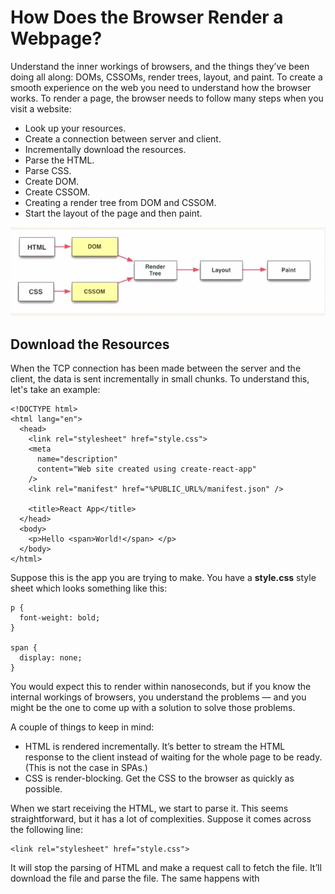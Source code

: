 # How Does the Browser Render a Webpage?
Understand the inner workings of browsers, and the things they’ve been doing all along: DOMs, CSSOMs, render trees, layout, and paint. To create a smooth experience on the web you need to understand how the browser works. To render a page, the browser needs to follow many steps when you visit a website:
* Look up your resources.
* Create a connection between server and client.
* Incrementally download the resources.
* Parse the HTML.
* Parse CSS.
* Create DOM.
* Create CSSOM.
* Creating a render tree from DOM and CSSOM.
* Start the layout of the page and then paint.

![](Images/browser_working.png)

## Download the Resources
When the TCP connection has been made between the server and the client, the data is sent incrementally in small chunks. To understand this, let's take an example:

```
<!DOCTYPE html>
<html lang="en">
  <head>
    <link rel="stylesheet" href="style.css">
    <meta
      name="description"
      content="Web site created using create-react-app"
    />
    <link rel="manifest" href="%PUBLIC_URL%/manifest.json" />

    <title>React App</title>
  </head>
  <body>
    <p>Hello <span>World!</span> </p>
  </body>
</html>
```

Suppose this is the app you are trying to make. You have a **style.css** style sheet which looks something like this:

```
p {
  font-weight: bold;
}

span {
  display: none;
}
```

You would expect this to render within nanoseconds, but if you know the internal workings of browsers, you understand the problems — and you might be the one to come up with a solution to solve those problems.

A couple of things to keep in mind:
* HTML is rendered incrementally. It’s better to stream the HTML response to the client instead of waiting for the whole page to be ready. (This is not the case in SPAs.)
* CSS is render-blocking. Get the CSS to the browser as quickly as possible.

When we start receiving the HTML, we start to parse it. This seems straightforward, but it has a lot of complexities. Suppose it comes across the following line:

```
<link rel="stylesheet" href="style.css">
```

It will stop the parsing of HTML and make a request call to fetch the file. It’ll download the file and parse the file. The same happens with <script> tags. The browser will not render the page without the CSS. If it does, it’ll show an ugly page, which you might have witnessed when the CSS fails to load.

This is the reason you put your CSS links in the head, as the page without CSS would look terrible. If your script tags are at the bottom, right above the closing body tag, they won’t interrupt the rendering of the page, and you can see something on the page to keep the user engaged.

For our example, we have downloaded the resources or we have started to stream the HTML to the browser. Let’s see what happens next.

## Parse HTML and CSS
Parsing HTML is basically tokenising every bit and piece of the HTML to make something meaningful. HTML parsers are very forgiving and tend to complete a lot of things on their own, like inserting the missing closing tags and so much more.

Before HTML5, there was no standard for constructing the DOM, so different browsers would end up with different-looking DOMs. Now everyone follows the standards. Here’s a sample of HTML parsing:

![](Images/html5Parser.png)

We end up with a DOM tree after this step. We still have a blank screen that is being shown to the end user.

CSS is not like HTML. It cannot be parsed incrementally because of its cascading properties. It has to be parsed once, so keep in mind the size of the CSS you’re sending with the initial load. After parsing the CSS, we have a CSSOM. Now let’s move to the next step of creating a render tree.

## Render Tree
![](Images/Render_Tree.png)

Render tree omits all the nodes that are not required, such as **display:none, script, and meta**.

One important difference that you might have come across is between display:none and visibility: hidden. The render tree doesn’t include the node with display: none, whereas visibility:hidden is included.

This picture gives a clear example of how the DOM and CSSOM are merged together to create a render tree. This is the last step before the browser starts layouts of the nodes.

## Layout
We still haven’t painted anything on the screen as of yet. In this step, we will be calculating the sizes and positions of the nodes in the tree. It’s very good at what it does, so there is very little to explore here. We will look into this in the next sections.

## Painting
After the layout is completed, we finally start to paint the pixels on to the screen. This is where we start to see things on the browsers.

We have gone through a lot already, but we are missing the most important part of modern web applications: JavaScript. How does JS fit into the whole picture? Let’s explore further.

Whenever we encounter a <script>, the parsing is completely stopped. We fetch the file, parse the file, run JavaScript, and then continue to parse the HTML bit by bit. If we use document.write() in the script, the parsing will begin again. This can be better explained with the image below.

![JS Execution](Images/js_execution.png)

That is why people tend to have the script at just above the closing body tag. That way, all your parsing is already completed and document nodes are available through JavaScript.
Conclusion

Now you have an overview of how the browser works. You can now dig deeper into how you can structure your code to the best advantage and avoid all the anti-patterns.

## Resources
* [Faresoft gist](https://gist.github.com/faressoft/36cdd64faae21ed22948b458e6bf04d5)
* [Critical Rendering Path](https://developers.google.com/web/fundamentals/performance/critical-rendering-path)
* [Medium Article](https://medium.com/jspoint/how-the-browser-renders-a-web-page-dom-cssom-and-rendering-df10531c9969)
